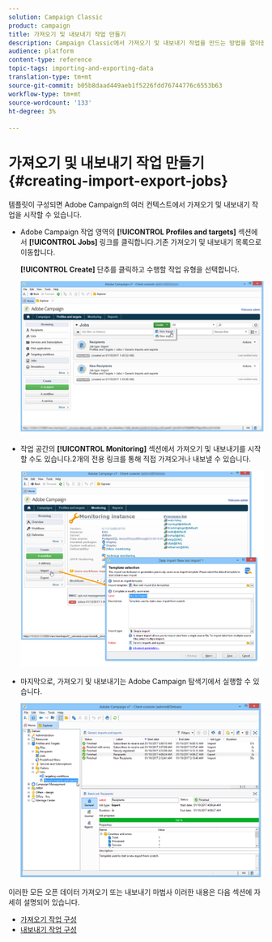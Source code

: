 ```yaml
---
solution: Campaign Classic
product: campaign
title: 가져오기 및 내보내기 작업 만들기
description: Campaign Classic에서 가져오기 및 내보내기 작업을 만드는 방법을 알아봅니다.
audience: platform
content-type: reference
topic-tags: importing-and-exporting-data
translation-type: tm+mt
source-git-commit: b05b8daad449aeb1f5226fdd76744776c6553b63
workflow-type: tm+mt
source-wordcount: '133'
ht-degree: 3%

---
```



# 가져오기 및 내보내기 작업 만들기 {#creating-import-export-jobs}

템플릿이 구성되면 Adobe Campaign의 여러 컨텍스트에서 가져오기 및 내보내기 작업을 시작할 수 있습니다.

* Adobe Campaign 작업 영역의 **[!UICONTROL Profiles and targets]** 섹션에서 **[!UICONTROL Jobs]** 링크를 클릭합니다.기존 가져오기 및 내보내기 목록으로 이동합니다.

   **[!UICONTROL Create]** 단추를 클릭하고 수행할 작업 유형을 선택합니다.

   ![](assets/s_ncs_user_import_from_home.png)

* 작업 공간의 **[!UICONTROL Monitoring]** 섹션에서 가져오기 및 내보내기를 시작할 수도 있습니다.2개의 전용 링크를 통해 직접 가져오거나 내보낼 수 있습니다.

   ![](assets/s_ncs_user_import_from_production.png)

* 마지막으로, 가져오기 및 내보내기는 Adobe Campaign 탐색기에서 실행할 수 있습니다.

   ![](assets/s_ncs_user_export_wizard_launch_from_menu.png)


이러한 모든 오픈 데이터 가져오기 또는 내보내기 마법사 이러한 내용은 다음 섹션에 자세히 설명되어 있습니다.

* [가져오기 작업 구성](../../platform/using/executing-import-jobs.md)
* [내보내기 작업 구성](../../platform/using/executing-export-jobs.md)
